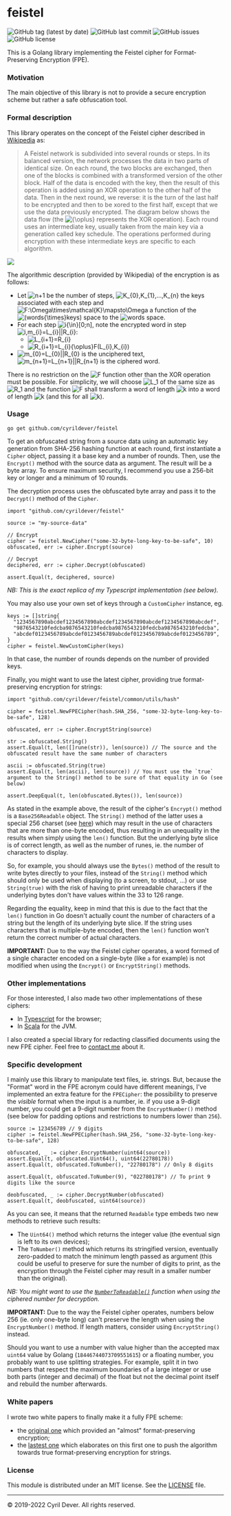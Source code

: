 # feistel

![GitHub tag (latest by date)](https://img.shields.io/github/v/tag/cyrildever/feistel)
![GitHub last commit](https://img.shields.io/github/last-commit/cyrildever/feistel)
![GitHub issues](https://img.shields.io/github/issues/cyrildever/feistel)
![GitHub license](https://img.shields.io/github/license/cyrildever/feistel)

This is a Golang library implementing the Feistel cipher for Format-Preserving Encryption (FPE).

### Motivation

The main objective of this library is not to provide a secure encryption scheme but rather a safe obfuscation tool.


### Formal description

This library operates on the concept of the Feistel cipher described in [Wikipedia](https://en.wikipedia.org/wiki/Feistel_cipher) as:
> A Feistel network is subdivided into several rounds or steps. In its balanced version, the network processes the data in two parts of identical size. On each round, the two blocks are exchanged, then one of the blocks is combined with a transformed version of the other block.
> Half of the data is encoded with the key, then the result of this operation is added using an XOR operation to the other half of the data.
> Then in the next round, we reverse: it is the turn of the last half to be encrypted and then to be xored to the first half, except that we use the data previously encrypted.
> The diagram below shows the data flow (the ![${\oplus}$](https://render.githubusercontent.com/render/math?math={\oplus}) represents the XOR operation). Each round uses an intermediate key, usually taken from the main key via a generation called key schedule. The operations performed during encryption with these intermediate keys are specific to each algorithm.

![](assets/400px-Feistel_cipher_diagram_en.svg.png)

The algorithmic description (provided by Wikipedia) of the encryption is as follows:
* Let ![$n+1$](https://render.githubusercontent.com/render/math?math=n%2B1) be the number of steps, ![$K_{0},K_{1},...,K_{n}$](https://render.githubusercontent.com/render/math?math=K_{0},K_{1},...,K_{n}) the keys associated with each step and ![$F:\Omega\times\mathcal{K}\mapsto\Omega$](https://render.githubusercontent.com/render/math?math=F:\Omega{\times}K\mapsto\Omega) a function of the ![$(words{\times}keys)$](https://render.githubusercontent.com/render/math?math=(words{\times}keys)) space to the ![$words$](https://render.githubusercontent.com/render/math?math=words) space.
* For each step ![$i{\in}[0;n]$](https://render.githubusercontent.com/render/math?math=i\in[0%3Bn]), note the encrypted word in step ![$i,m_{i}=L_{i}||R_{i}$](https://render.githubusercontent.com/render/math?math=i,m_{i}=L_{i}||R_{i}):
  * ![$L_{i+1}=R_{i}$](https://render.githubusercontent.com/render/math?math=L_{i%2B1}=R_{i})
  * ![$R_{i+1}=L_{i}{\oplus}F(L_{i},K_{i})$](https://render.githubusercontent.com/render/math?math=R_{i%2B1}=L_{i}{\oplus}F(L_{i},K_{i}))
* ![$m_{0}=L_{0}||R_{0}$](https://render.githubusercontent.com/render/math?math=m_{0}=L_{0}||R_{0}) is the unciphered text, ![$m_{n+1}=L_{n+1}||R_{n+1}$](https://render.githubusercontent.com/render/math?math=m_{n%2B1}=L_{n%2B1}||R_{n%2B1}) is the ciphered word. 

There is no restriction on the ![$F$](https://render.githubusercontent.com/render/math?math=F) function other than the XOR operation must be possible. For simplicity, we will choose ![$L_1$](https://render.githubusercontent.com/render/math?math=L_1) of the same size as ![$R_1$](https://render.githubusercontent.com/render/math?math=R_1) and the function ![$F$](https://render.githubusercontent.com/render/math?math=F) shall transform a word of length ![$k$](https://render.githubusercontent.com/render/math?math=k) into a word of length ![$k$](https://render.githubusercontent.com/render/math?math=k) (and this for all ![$k$](https://render.githubusercontent.com/render/math?math=k)).


### Usage

```
go get github.com/cyrildever/feistel
```

To get an obfuscated string from a source data using an automatic key generation from SHA-256 hashing function at each round, first instantiate a `Cipher` object, passing it a base key and a number of rounds.
Then, use the `Encrypt()` method with the source data as argument. The result will be a byte array.
To ensure maximum security, I recommend you use a 256-bit key or longer and a minimum of 10 rounds.

The decryption process uses the obfuscated byte array and pass it to the `Decrypt()` method of the `Cipher`.

```golang
import "github.com/cyrildever/feistel"

source := "my-source-data"

// Encrypt
cipher := feistel.NewCipher("some-32-byte-long-key-to-be-safe", 10)
obfuscated, err := cipher.Encrypt(source)

// Decrypt
deciphered, err := cipher.Decrypt(obfuscated)

assert.Equal(t, deciphered, source)
```
_NB: This is the exact replica of my Typescript implementation (see below)._

You may also use your own set of keys through a `CustomCipher` instance, eg.
```golang
keys := []string{
  "1234567890abcdef1234567890abcdef1234567890abcdef1234567890abcdef",
  "9876543210fedcba9876543210fedcba9876543210fedcba9876543210fedcba",
  "abcdef0123456789abcdef0123456789abcdef0123456789abcdef0123456789",
}
cipher = feistel.NewCustomCipher(keys)
```
In that case, the number of rounds depends on the number of provided keys.

Finally, you might want to use the latest cipher, providing true format-preserving encryption for strings:
```golang
import "github.com/cyrildever/feistel/common/utils/hash"

cipher = feistel.NewFPECipher(hash.SHA_256, "some-32-byte-long-key-to-be-safe", 128)

obfuscated, err := cipher.EncryptString(source)

str := obfuscated.String()
assert.Equal(t, len([]rune(str)), len(source)) // The source and the obfuscated result have the same number of characters

ascii := obfuscated.String(true)
assert.Equal(t, len(ascii), len(source)) // You must use the `true` argument to the String() method to be sure of that equality in Go (see below)

assert.DeepEqual(t, len(obfuscated.Bytes()), len(source))
```

As stated in the example above, the result of the cipher's `Encrypt()` method is a `Base256Readable` object.
The `String()` method of the latter uses a special 256 charset (see [here](common/utils/base256/readable.go)) which may result in the use of characters that are more than one-byte encoded, thus resulting in an unequality in the results when simply using the `len()` function.
But the underlying byte slice is of correct length, as well as the number of runes, ie. the number of characters to display.

So, for example, you should always use the `Bytes()` method of the result to write bytes directly to your files, instead of the `String()` method which should only be used when displaying (to a screen, to stdout, ...) or use `String(true)` with the risk of having to print unreadable characters if the underlying bytes don't have values within the 33 to 126 range.

Regarding the equality, keep in mind that this is due to the fact that the `len()` function in Go doesn't actually count the number of characters of a string but the length of its underlying byte slice. If the string uses characters that is multiple-byte encoded, then the `len()` function won't return the correct number of actual characters.

**IMPORTANT:** Due to the way the Feistel cipher operates, a word formed of a single character encoded on a single-byte (like `a` for example) is not modified when using the `Encrypt()` or `EncryptString()` methods.


### Other implementations

For those interested, I also made two other implementations of these ciphers:
* In [Typescript](https://github.com/cyrildever/feistel-cipher) for the browser;
* In [Scala](https://github.com/cyrildever/feistel-jar) for the JVM.

I also created a special library for redacting classified documents using the new FPE cipher. Feel free to [contact me](mailto:cdever@edgewhere.fr) about it.


### Specific development

I mainly use this library to manipulate text files, ie. strings. But, because the "Format" word in the FPE acronym could have different meanings, I've implemented an extra feature for the `FPECipher`: the possibility to preserve the _visible_ format when the input is a number, ie. if you use a 9-digit number, you could get a 9-digit number from the `EncryptNumber()` method (see below for padding options and restrictions to numbers lower than `256`).

```golang
source := 123456789 // 9 digits
cipher := feistel.NewFPECipher(hash.SHA_256, "some-32-byte-long-key-to-be-safe", 128)

obfuscated, _ := cipher.EncryptNumber(uint64(source))
assert.Equal(t, obfuscated.Uint64(), uint64(22780178))
assert.Equal(t, obfuscated.ToNumber(), "22780178") // Only 8 digits

assert.Equal(t, obfuscated.ToNumber(9), "022780178") // To print 9 digits like the source

deobfuscated, _ := cipher.DecryptNumber(obfuscated)
assert.Equal(t, deobfuscated, uint64(source))
```

As you can see, it means that the returned `Readable` type embeds two new methods to retrieve such results:
- The `Uint64()` method which returns the integer value (the eventual sign is left to its own devices);
- The `ToNumber()` method which returns its stringified version, eventually zero-padded to match the minimum length passed as argument (this could be useful to preserve for sure the number of digits to print, as the encryption through the Feistel cipher may result in a smaller number than the original).

_NB: You might want to use the [`NumberToReadable()`](common/utils/base256/readable.go) function when using the ciphered number for decryption._

**IMPORTANT:** Due to the way the Feistel cipher operates, numbers below 256 (ie. only one-byte long) can't preserve the length when using the `EncryptNumber()` method. If length matters, consider using `EncryptString()` instead.

Should you want to use a number with value higher than the accepted max `uint64` value by Golang (`18446744073709551615`) or a floating number, you probably want to use splitting strategies. For example, split it in two numbers that respect the maximum boundaries of a large integer or use both parts (integer and decimal) of the float but not the decimal point itself and rebuild the number afterwards.


### White papers

I wrote two white papers to finally make it a fully FPE scheme:
* the [original one](documentation/src/latex/feistel_whitepaper.pdf) which provided an "almost" format-preserving encryption;
* the [lastest one](documentation/src/latex/fpe_whitepaper.pdf) which elaborates on this first one to push the algorithm towards true format-preserving encryption for strings.


### License

This module is distributed under an MIT license.
See the [LICENSE](LICENSE) file.


<hr />
&copy; 2019-2022 Cyril Dever. All rights reserved.